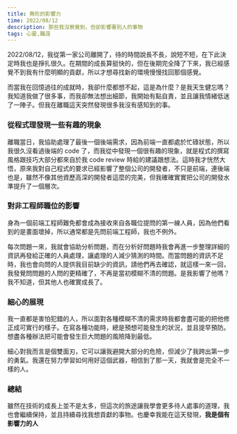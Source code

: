 ```yaml
---
title: 無形的影響力
time: 2022/08/12
description: 那些我沒察覺到，但卻影響著別人的事物
tags: 心靈,職涯
---
```


2022/08/12，我從第一家公司離開了，待的時間說長不長，說短不短，在下此決定時我也是掙扎很久。在期間的成長算挺快的，但在後期完全降了下來，我已經感覺不到我有什麼明顯的貢獻，所以才想尋找新的環境慢慢找回那個感覺。

而當我在回憶過往的成就時，我卻什麼都想不起，這是為什麼？是我天生健忘嗎？我知道我做了很多事，而我卻無法想出細節，我開始有點自責，並且讓我情緒低迷了一陣子。但我在離職這天突然發現很多我沒有感知到的事。

### 從程式理發現一些有趣的現象
離職當日，我協助處理了最後一個後端需求，因為前端一直都處於忙碌狀態，所以我很久沒看過後端的 code 了，而我從中發現一個很有趣的現象，就是程式的撰寫風格跟技巧大部分都來自於我 code review 時給的建議跟想法。這時我才恍然大悟，原來我對自己程式的要求已經影響了整個公司的開發者，不只是前端，連後端也是，雖然不像其他資歷高深的開發者這麼的完美，但我確確實實把公司的開發水準提升了一個層次。

### 對非工程師職位的影響
身為一個前端工程師難免都會成為接收來自各職位提問的第一線人員，因為他們看到的是畫面壞掉，所以通常都是先問前端工程師，我也不例外。

每次問題一來，我就會協助分析問題，而在分析好問題時我會再進一步整理詳細的資訊再發給正確的人員處理，讓處理的人減少猜測的時間。而當問題的資訊不足時，我也會向問的人提供我目前缺少的資訊，請他們再去確認，就這樣一來一回，我發覺問問題的人問的更精確了，不再是當初模糊不清的問題。是我影響了他嗎？我不知道，但其他人也確實成長了。

### 細心的展現
我一直都是害怕犯錯的人，所以面對各種模糊不清的需求時我都會盡可能的把他修正成可實行的樣子。在寫各種功能時，總是預想可能發生的狀況，並且提早預防。想盡各種辦法把可能會發生巨大問題的風險降到最低。

細心對我而言是個雙面刃，它可以讓我避開大部分的危險，但減少了我跨出第一步的勇氣。我還在努力學習如何用好這個武器，相信到了那一天，我就會是完全不一樣的人。

### 總結
雖然在技術的成長上並不是太多，但這次的旅途讓我學會更多待人處事的道理，我也會繼續保持，並且持續尋找我想貢獻的事物。也慶幸我能在這天發現，**我是個有影響力的人**